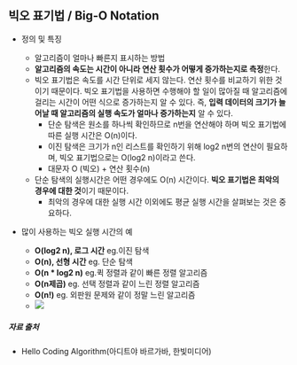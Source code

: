 ## 빅오 표기법 / Big-O Notation
 - 정의 및 특징
   - 알고리즘이 얼마나 빠른지 표시하는 방법 
   - **알고리즘의 속도는 시간이 아니라 연산 횟수가 어떻게 증가하는지로 측정**한다.
   - 빅오 표기법은 속도를 시간 단위로 세지 않는다. 연산 횟수를 비교하기 위한 것이기 때문이다. 빅오 표기법을 사용하면 수행해야 할 일이 많아질 때 알고리즘에 걸리는 시간이 어떤 식으로 증가하는지 알 수 있다. 즉, **입력 데이터의 크기가 늘어날 때 알고리즘의 실행 속도가 얼마나 증가하는지** 알 수 있다.
     - 단순 탐색은 원소를 하나씩 확인하므로 n번을 연산해야 하며 빅오 표기법에 따른 실행 시간은 O(n)이다. 
     - 이진 탐색은 크기가 n인 리스트를 확인하기 위해 log2 n번의 연산이 필요하며, 빅오 표기법으로는 O(log2 n)이라고 쓴다. 
     - 대문자 O (빅오) + 연산 횟수(n)
   - 단순 탐색의 실행시간은 어떤 경우에도 O(n) 시간이다. **빅오 표기법은 최악의 경우에 대한 것**이기 때문이다.
     - 최악의 경우에 대한 실행 시간 이외에도 평균 실행 시간을 살펴보는 것은 중요하다. 
 
 
 - 많이 사용하는 빅오 실행 시간의 예
   - **O(log2 n), 로그 시간** eg.이진 탐색
   - **O(n), 선형 시간** eg. 단순 탐색
   - **O(n * log2 n)** eg.퀵 정렬과 같이 빠른 정렬 알고리즘
   - **O(n제곱)** eg. 선택 정렬과 같이 느린 정렬 알고리즘 
   - **O(n!)** eg. 외판원 문제와 같이 정말 느린 알고리즘 
   - ![](http://i.imgur.com/EPdDmwQ.jpg)
   
 ##### 자료 출처
 - Hello Coding Algorithm(아디트야 바르가바, 한빛미디어)
